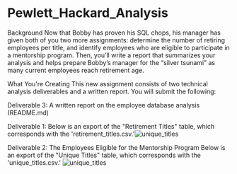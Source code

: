 # Pewlett_Hackard_Analysis
Background
Now that Bobby has proven his SQL chops, his manager has given both of you two more assignments: determine the number of retiring employees per title, and identify employees who are eligible to participate in a mentorship program. Then, you’ll write a report that summarizes your analysis and helps prepare Bobby’s manager for the “silver tsunami” as many current employees reach retirement age.

What You're Creating
This new assignment consists of two technical analysis deliverables and a written report. You will submit the following:



Deliverable 3: A written report on the employee database analysis (README.md)

Deliverable 1:
Below is an export of the "Retirement Titles" table, which corresponds with the 'retirement_titles.csv.'![unique_titles](https://user-images.githubusercontent.com/67697826/198502212-5e594c15-30e8-4011-97bd-0e4b1fd3fda9.png)


Deliverable 2: The Employees Eligible for the Mentorship Program
Below is an export of the "Unique Titles" table, which corresponds with the 'unique_titles.csv.'
![unique_titles](https://user-images.githubusercontent.com/67697826/198502534-76ebced5-7a4a-482a-bb6b-915053fe0bd6.png)
